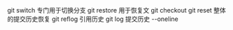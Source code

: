 git switch 专门用于切换分支
git restore 用于恢复文
git checkout 
git reset 整体的提交历史恢复
git reflog 引用历史
git log 提交历史 --oneline
